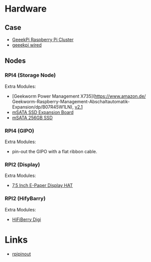 # Hardware

## Case

* [GeeekPi Raspberry Pi Cluster](https://www.amazon.de/dp/B085ZZV66P/ref=emc_b_5_i)
* [geeekpi wired](https://www.ubuy.vn/en/product/1TMQIT2-geeekpi-new-raspberry-pi-cluster-case-raspberry-pi-rack-case-stackable-case-with-cooling-fan-120mm-r#gallery-2)


## Nodes

### RPI4 (Storage Node)

Extra Modules:

* [Geekworm Power Management X735](https://www.amazon.de/
Geekworm-Raspberry-Management-Abschaltautomatik-Expansion/dp/B07R45W1LN), [v2.1](https://wiki.geekworm.com/index.php/X735)
* [mSATA SSD Expansion Board](https://geekworm.com/products/for-raspberry-pi-4-x857-v2-0-usb3-0-msata-ssd-expansion-board)
* [mSATA 256GB SSD]()

### RPI4 (GIPO)

Extra Modules:

* pin-out the GIPO with a flat ribbon cable.

### RPI2 (Display)

Extra Modules:

* [7,5 Inch E-Paper Display HAT](https://www.waveshare.com/wiki/7.5inch_e-Paper_HAT)

### RPI2 (HifyBarry)

Extra Modules:

* [HiFiBerry Digi](https://www.hifiberry.com/digis/)

# Links

* [rpipinout](https://www.raspberrypi-spy.co.uk/2012/06/simple-guide-to-the-rpi-gpio-header-and-pins/)
